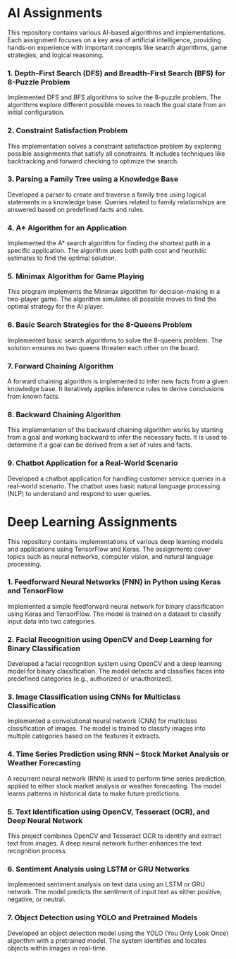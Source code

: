 # AI Assignments

This repository contains various AI-based algorithms and implementations. Each assignment focuses on a key area of artificial intelligence, providing hands-on experience with important concepts like search algorithms, game strategies, and logical reasoning.

### 1. Depth-First Search (DFS) and Breadth-First Search (BFS) for 8-Puzzle Problem
Implemented DFS and BFS algorithms to solve the 8-puzzle problem. The algorithms explore different possible moves to reach the goal state from an initial configuration.

### 2. Constraint Satisfaction Problem
This implementation solves a constraint satisfaction problem by exploring possible assignments that satisfy all constraints. It includes techniques like backtracking and forward checking to optimize the search.

### 3. Parsing a Family Tree using a Knowledge Base
Developed a parser to create and traverse a family tree using logical statements in a knowledge base. Queries related to family relationships are answered based on predefined facts and rules.

### 4. A* Algorithm for an Application
Implemented the A* search algorithm for finding the shortest path in a specific application. The algorithm uses both path cost and heuristic estimates to find the optimal solution.

### 5. Minimax Algorithm for Game Playing
This program implements the Minimax algorithm for decision-making in a two-player game. The algorithm simulates all possible moves to find the optimal strategy for the AI player.

### 6. Basic Search Strategies for the 8-Queens Problem
Implemented basic search algorithms to solve the 8-queens problem. The solution ensures no two queens threaten each other on the board.

### 7. Forward Chaining Algorithm
A forward chaining algorithm is implemented to infer new facts from a given knowledge base. It iteratively applies inference rules to derive conclusions from known facts.

### 8. Backward Chaining Algorithm
This implementation of the backward chaining algorithm works by starting from a goal and working backward to infer the necessary facts. It is used to determine if a goal can be derived from a set of rules and facts.

### 9. Chatbot Application for a Real-World Scenario
Developed a chatbot application for handling customer service queries in a real-world scenario. The chatbot uses basic natural language processing (NLP) to understand and respond to user queries.





# Deep Learning Assignments

This repository contains implementations of various deep learning models and applications using TensorFlow and Keras. The assignments cover topics such as neural networks, computer vision, and natural language processing.

### 1. Feedforward Neural Networks (FNN) in Python using Keras and TensorFlow
Implemented a simple feedforward neural network for binary classification using Keras and TensorFlow. The model is trained on a dataset to classify input data into two categories.

### 2. Facial Recognition using OpenCV and Deep Learning for Binary Classification
Developed a facial recognition system using OpenCV and a deep learning model for binary classification. The model detects and classifies faces into predefined categories (e.g., authorized or unauthorized).

### 3. Image Classification using CNNs for Multiclass Classification
Implemented a convolutional neural network (CNN) for multiclass classification of images. The model is trained to classify images into multiple categories based on the features it extracts.

### 4. Time Series Prediction using RNN – Stock Market Analysis or Weather Forecasting
A recurrent neural network (RNN) is used to perform time series prediction, applied to either stock market analysis or weather forecasting. The model learns patterns in historical data to make future predictions.

### 5. Text Identification using OpenCV, Tesseract (OCR), and Deep Neural Network
This project combines OpenCV and Tesseract OCR to identify and extract text from images. A deep neural network further enhances the text recognition process.

### 6. Sentiment Analysis using LSTM or GRU Networks
Implemented sentiment analysis on text data using an LSTM or GRU network. The model predicts the sentiment of input text as either positive, negative, or neutral.

### 7. Object Detection using YOLO and Pretrained Models
Developed an object detection model using the YOLO (You Only Look Once) algorithm with a pretrained model. The system identifies and locates objects within images in real-time.
